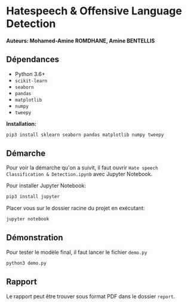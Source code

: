 ﻿# Hatespeech & Offensive Language Detection

#### **Auteurs**: Mohamed-Amine ROMDHANE, Amine BENTELLIS

## Dépendances

 * Python 3.6+
 * `scikit-learn`
 * `seaborn`
 * `pandas`
 * `matplotlib`
 * `numpy`
 * `tweepy`

**Installation:**

```bash
pip3 install sklearn seaborn pandas matplotlib numpy tweepy
```

## Démarche

Pour voir la démarche qu'on a suivit, il faut ouvrir `Hate speech Classification & Detection.ipynb` avec Jupyter Notebook.

Pour installer Jupyter Notebook:

```bash
pip3 install jupyter
```

Placer vous sur le dossier racine du projet en exécutant:
```bash
jupyter notebook
```

## Démonstration

Pour tester le modèle final, il faut lancer le fichier `demo.py`
```bash
python3 demo.py
```

## Rapport

Le rapport peut être trouver sous format PDF dans le dossier `report`.
